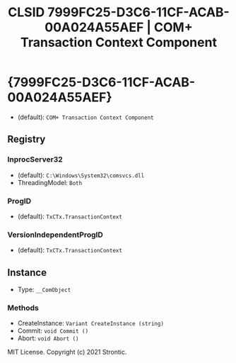 ﻿---
title: "CLSID 7999FC25-D3C6-11CF-ACAB-00A024A55AEF | COM+ Transaction Context Component"
excerpt: What is COM-Object CLSID 7999FC25-D3C6-11CF-ACAB-00A024A55AEF?
---

# {7999FC25-D3C6-11CF-ACAB-00A024A55AEF}

* (default): `COM+ Transaction Context Component`

## Registry


### InprocServer32

* (default): `C:\Windows\System32\comsvcs.dll`
* ThreadingModel: `Both`

### ProgID

* (default): `TxCTx.TransactionContext`

### VersionIndependentProgID

* (default): `TxCTx.TransactionContext`

## Instance

* Type: `__ComObject`

### Methods

* CreateInstance: `Variant CreateInstance (string)`
* Commit: `void Commit ()`
* Abort: `void Abort ()`

MIT License. Copyright (c) 2021 Strontic.


